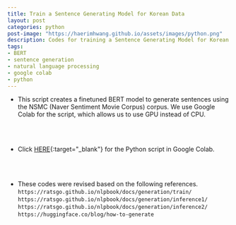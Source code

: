 ```yaml
---
title: Train a Sentence Generating Model for Korean Data
layout: post
categories: python
post-image: "https://haerimhwang.github.io/assets/images/python.png"
description: Codes for training a Sentence Generating Model for Korean Data
tags:
- BERT 
- sentence generation 
- natural language processing
- google colab
- python
---
```


* This script creates a finetuned BERT model to generate sentences using the NSMC (Naver Sentiment Movie Corpus) corpus. We use Google Colab for the script, which allows us to use GPU instead of CPU.
<br>
<br>

* Click [HERE](https://colab.research.google.com/drive/1q-SCWPBRFt6USIW1T2SYZAhaHd6qGlKH?usp=sharing){:target="_blank"} for the Python script in Google Colab.
<br>
<br>

* These codes were revised based on the following references.
   `https://ratsgo.github.io/nlpbook/docs/generation/train/`
   `https://ratsgo.github.io/nlpbook/docs/generation/inference1/`
   `https://ratsgo.github.io/nlpbook/docs/generation/inference2/`
   `https://huggingface.co/blog/how-to-generate`
   
<br>
<br>    
